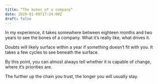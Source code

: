 ```yaml
---
title: “The bones of a company“
date: 2020-01-08T17:24:00Z
draft: false
---
```


In my experience, it takes somewhere between eighteen months and two years to see the bones of a company. What it’s really like, what drives it.

Doubts will likely surface within a year if something doesn’t fit with you. It takes a few cycles to see beneath the surface.

By this point, you can almost always tell whether it is capable of change, where it’s priorities are.

The further up the chain you trust, the longer you will usually stay.
